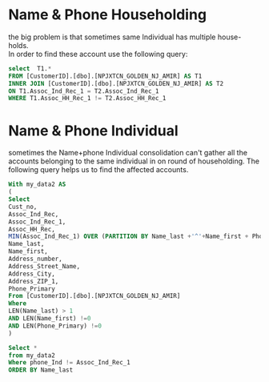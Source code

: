 # Name & Phone Householding 
the big problem is that sometimes same Individual has multiple house-holds.  
In order to find these account use the following query:
```sql
select  T1.*
FROM [CustomerID].[dbo].[NPJXTCN_GOLDEN_NJ_AMIR] AS T1
INNER JOIN [CustomerID].[dbo].[NPJXTCN_GOLDEN_NJ_AMIR] AS T2
ON T1.Assoc_Ind_Rec_1 = T2.Assoc_Ind_Rec_1 
WHERE T1.Assoc_HH_Rec_1 != T2.Assoc_HH_Rec_1
```

# Name & Phone Individual
sometimes the Name+phone Individual consolidation can't gather all the accounts belonging to the same individual in on round of householding.
The following query helps us to find the affected accounts.
```sql
With my_data2 AS
(
Select 
Cust_no,
Assoc_Ind_Rec,
Assoc_Ind_Rec_1,
Assoc_HH_Rec,
MIN(Assoc_Ind_Rec_1) OVER (PARTITION BY Name_last +'^'+Name_first + Phone_Primary) AS phone_Ind,
Name_last,
Name_first,
Address_number,
Address_Street_Name,
Address_City,
Address_ZIP_1,
Phone_Primary
From [CustomerID].[dbo].[NPJXTCN_GOLDEN_NJ_AMIR]
Where 
LEN(Name_last) > 1
AND LEN(Name_first) !=0
AND LEN(Phone_Primary) !=0	
)

Select *
from my_data2
Where phone_Ind != Assoc_Ind_Rec_1
ORDER BY Name_last
```
